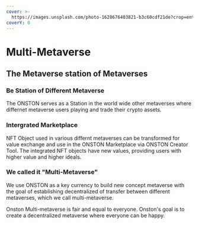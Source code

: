 ```yaml
---
cover: >-
  https://images.unsplash.com/photo-1628676403821-b3c60cdf21de?crop=entropy&cs=srgb&fm=jpg&ixid=MnwxOTcwMjR8MHwxfHNlYXJjaHwxMHx8Y291bnRyaWVzfGVufDB8fHx8MTYzOTI1MDE4NA&ixlib=rb-1.2.1&q=85
coverY: 0
---
```


# Multi-Metaverse

## The Metaverse station of Metaverses

### Be Station of Different Metaverse

The ONSTON serves as a Station in the world wide other metaverses where differnet metaverse users playing and trade their crypto assets.&#x20;

### Intergrated Marketplace&#x20;

NFT Object used in various differnt metaverses can be transformed for value exchange and use in the ONSTON Marketplace via ONSTON Creator Tool. The integrated NFT objects have new values, providing users with higher value and higher ideals.&#x20;

### We called it "Multi-Metaverse"

We use ONSTON as a key currency to build new  concept metaverse with the goal of establishing decentralized of transfer between different metaverses, which we call multi-metaverse.

Onston Multi-metaverse is fair and equal to everyone. Onston's goal is to create a decentralized metaverse where everyone can be happy.
